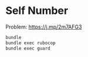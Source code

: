 # Self Number

Problem: <https://j.mp/2m7AFG3>

```bash
bundle
bundle exec rubocop
bundle exec guard
```
